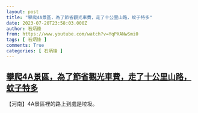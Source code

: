 ```yaml
---
layout: post
title: "攀爬4A景區，為了節省觀光車費，走了十公里山路，蚊子特多"
date: 2023-07-20T23:58:03.000Z
author: 石炳鋒
from: https://www.youtube.com/watch?v=YqPXANwSmi0
tags: [ 石炳锋 ]
comments: True
categories: [ 石炳锋 ]
---
```

<!--1689897483000-->
[攀爬4A景區，為了節省觀光車費，走了十公里山路，蚊子特多](https://www.youtube.com/watch?v=YqPXANwSmi0)
------

<div>
【河南】4A景區裡的路上到處是垃圾。
</div>
